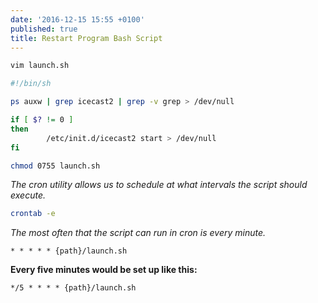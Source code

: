 ```yaml
---
date: '2016-12-15 15:55 +0100'
published: true
title: Restart Program Bash Script
---
```


```bash
vim launch.sh
```

```sh
#!/bin/sh

ps auxw | grep icecast2 | grep -v grep > /dev/null

if [ $? != 0 ]
then
        /etc/init.d/icecast2 start > /dev/null
fi
```

```bash
chmod 0755 launch.sh
```

*The cron utility allows us to schedule at what intervals the script should execute.*

```bash
crontab -e
```

*The most often that the script can run in cron is every minute.*

```
* * * * * {path}/launch.sh
```

**Every five minutes would be set up like this:**

```
*/5 * * * * {path}/launch.sh
```
